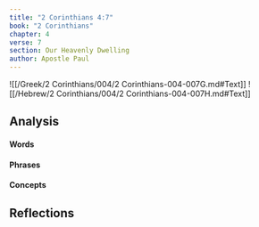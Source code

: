 ```yaml
---
title: "2 Corinthians 4:7"
book: "2 Corinthians"
chapter: 4
verse: 7
section: Our Heavenly Dwelling
author: Apostle Paul
---
```

![[/Greek/2 Corinthians/004/2 Corinthians-004-007G.md#Text]]
![[/Hebrew/2 Corinthians/004/2 Corinthians-004-007H.md#Text]]

## Analysis

#### Words

#### Phrases

#### Concepts

## Reflections
